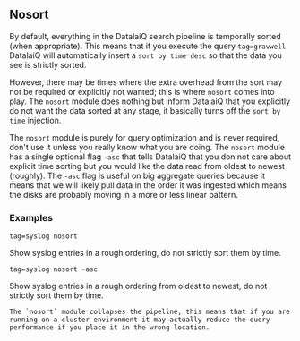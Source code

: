 ## Nosort

By default, everything in the DatalaiQ search pipeline is temporally sorted (when appropriate).  This means that if you execute the query `tag=gravwell` DatalaiQ will automatically insert a `sort by time desc` so that the data you see is strictly sorted.

However, there may be times where the extra overhead from the sort may not be required or explicitly not wanted; this is where `nosort` comes into play.  The `nosort` module does nothing but inform DatalaiQ that you explicitly do not want the data sorted at any stage, it basically turns off the `sort by time` injection.

The `nosort` module is purely for query optimization and is never required, don't use it unless you really know what you are doing.  The `nosort` module has a single optional flag `-asc` that tells DatalaiQ that you don not care about explicit time sorting but you would like the data read from oldest to newest (roughly).  The `-asc` flag is useful on big aggregate queries because it means that we will likely pull data in the order it was ingested which means the disks are probably moving in a more or less linear pattern.

### Examples

`tag=syslog nosort`

Show syslog entries in a rough ordering, do not strictly sort them by time.

`tag=syslog nosort -asc`

Show syslog entries in a rough ordering from oldest to newest, do not strictly sort them by time.

```{note}
The `nosort` module collapses the pipeline, this means that if you are running on a cluster environment it may actually reduce the query performance if you place it in the wrong location.
```

